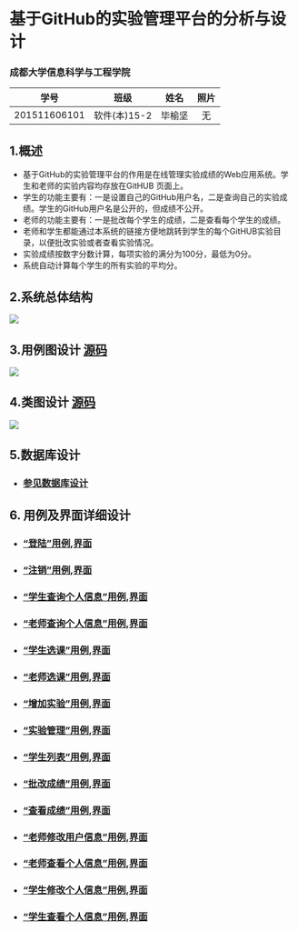 ﻿﻿<!-- markdownlint-disable MD033-->
<!-- 禁止MD033类型的警告 https://www.npmjs.com/package/markdownlint -->

# 基于GitHub的实验管理平台的分析与设计

### 成都大学信息科学与工程学院

|学号|班级|姓名|照片|
|:-------:|:-------------: | :----------:|:---:|
|201511606101|软件(本)15-2|毕榆坚|无|

## 1.概述
- 基于GitHub的实验管理平台的作用是在线管理实验成绩的Web应用系统。学生和老师的实验内容均存放在GitHUB
页面上。
- 学生的功能主要有：一是设置自己的GitHub用户名，二是查询自己的实验成绩。学生的GitHub用户名是公开的，但成绩不公开。
- 老师的功能主要有：一是批改每个学生的成绩，二是查看每个学生的成绩。
- 老师和学生都能通过本系统的链接方便地跳转到学生的每个GitHUB实验目录，以便批改实验或者查看实验情况。
- 实验成绩按数字分数计算，每项实验的满分为100分，最低为0分。
- 系统自动计算每个学生的所有实验的平均分。

## 2.系统总体结构
![](images/structure.png)

## 3.用例图设计 [源码](src/usercase.puml)
![](images/usercase.png)

## 4.类图设计 [源码](src/class.puml)
![](images/class.png)

## 5.数据库设计
- ### [参见数据库设计](数据库设计.md)

## 6. 用例及界面详细设计
- ### [“登陆”用例](./用例/登陆.md),[界面](https://minutelight.github.io/is_analysis/test6/ui/home.html)
- ### [“注销”用例](./用例/登出.md),[界面](https://minutelight.github.io/is_analysis/test6/ui/home.html)
- ### [“学生查询个人信息”用例](./用例/查看用户信息.md),[界面](https://minutelight.github.io/is_analysis/test6/ui/学生个人信息查询.html)
- ### [“老师查询个人信息”用例](./用例/查看用户信息.md),[界面](https://minutelight.github.io/is_analysis/test6/ui/教师个人信息查询.html)
- ### [“学生选课”用例](./用例/学生和老师选课.md),[界面](https://minutelight.github.io/is_analysis/test6/ui/学生选课.html)
- ### [“老师选课”用例](./用例/学生和老师选课.md),[界面](https://minutelight.github.io/is_analysis/test6/ui/教师添加课程.html)
- ### [“增加实验”用例](./用例/增加实验.md),[界面](https://minutelight.github.io/is_analysis/test6/ui/教师添加实验.html)
- ### [“实验管理”用例](./用例/查看用户信息.md),[界面](https://minutelight.github.io/is_analysis/test6/ui/教师实验管理.html)
- ### [“学生列表”用例](./用例/学生列表.md),[界面](https://minutelight.github.io/is_analysis/test6/ui/查询学生成绩.html)
- ### [“批改成绩”用例](./用例/批改成绩.md),[界面](https://minutelight.github.io/is_analysis/test6/ui/评定成绩.html)
- ### [“查看成绩”用例](./用例/查看成绩.md),[界面](https://minutelight.github.io/is_analysis/test6/ui/学生个人主页.html)
- ### [“老师修改用户信息”用例](./用例/修改用户信息.md),[界面](https://minutelight.github.io/is_analysis/test6/ui/教师个人信息修改.html)
- ### [“老师查看个人信息”用例](./用例/查看用户信息.md),[界面](https://minutelight.github.io/is_analysis/test6/ui/教师个人信息查看.html)
- ### [“学生修改个人信息”用例](./用例/查看用户信息.md),[界面](https://minutelight.github.io/is_analysis/test6/ui/学生个人信息修改.html)
- ### [“学生查看个人信息”用例](./用例/查看用户信息.md),[界面](https://minutelight.github.io/is_analysis/test6/ui/学生个人信息查询.html)
